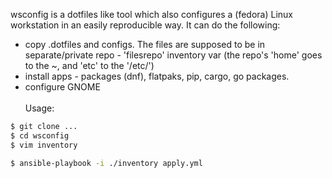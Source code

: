 wsconfig is a dotfiles like tool which also configures a (fedora) Linux workstation in an easily reproducible way. It can do the following:
- copy .dotfiles and configs. The files are supposed to be in separate/private repo - 'filesrepo' inventory var (the repo's 'home' goes to the ~, and 'etc' to the '/etc/')
- install apps - packages (dnf), flatpaks, pip, cargo, go packages.
- configure GNOME
\
\
Usage:
```bash
$ git clone ...
$ cd wsconfig
$ vim inventory

$ ansible-playbook -i ./inventory apply.yml
```
